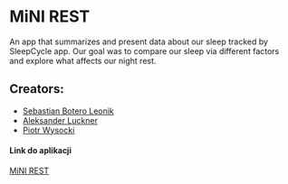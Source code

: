 # MiNI REST
An app that summarizes and present data about our sleep tracked by SleepCycle app. Our goal was to compare our sleep via different factors and explore what affects our night rest.

## Creators:
- [Sebastian Botero Leonik](https://github.com/sedavbotero)
- [Aleksander Luckner](https://github.com/lucknera)
- [Piotr Wysocki](https://github.com/Wysocki-Piotr)

#### Link do aplikacji

[MiNI REST](https://sebastianbotero.shinyapps.io/sleep_dashboard)
